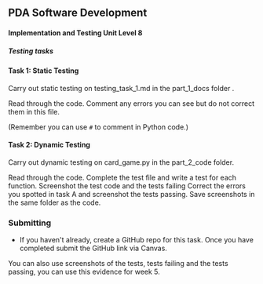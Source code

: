 ## PDA Software Development

#### Implementation and Testing Unit Level 8

##### Testing tasks

#### Task 1: Static Testing

Carry out static testing on testing_task_1.md in the part_1_docs folder .

Read through the code. Comment any errors you can see but do not correct them in this file.

(Remember you can use `#` to comment in Python code.)

#### Task 2: Dynamic Testing

Carry out dynamic testing on card_game.py in the part_2_code folder.

Read through the code. Complete the test file and write a test for each function. Screenshot the test code and the tests failing Correct the errors you spotted in task A and screenshot the tests passing. Save screenshots in the same folder as the code.

### Submitting

- If you haven't already, create a GitHub repo for this task. Once you have completed submit the GitHub link via Canvas.

You can also use screenshots of the tests, tests failing and the tests passing, you can use this evidence for week 5.
